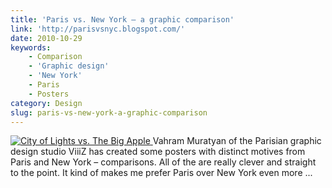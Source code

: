 ```yaml
---
title: 'Paris vs. New York – a graphic comparison'
link: 'http://parisvsnyc.blogspot.com/'
date: 2010-10-29
keywords:
    - Comparison
    - 'Graphic design'
    - 'New York'
    - Paris
    - Posters
category: Design
slug: paris-vs-new-york-a-graphic-comparison
---
```


[ ![](http://4.bp.blogspot.com/_Rg3hRYvJESY/TMkIqIO4BMI/AAAAAAAABqA/RjQWW2uSJX8/s1600/12surnom.jpg "City of Lights vs. The Big Apple") ](http://parisvsnyc.blogspot.com/) Vahram Muratyan of the Parisian graphic design studio ViiiZ has created some posters with distinct motives from Paris and New York – comparisons. All of the are really clever and straight to the point. It kind of makes me prefer Paris over New York even more ...
